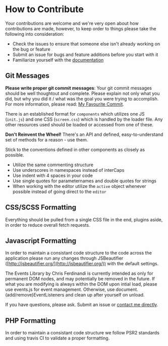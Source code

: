 How to Contribute
=================

Your contributions are welcome and we're very open about how contributions are made, however, to keep order to things please take the following into consideration:

*   Check the issues to ensure that someone else isn't already working on the bug or feature
*   Submit an issue for bugs and feature additions before you start with it
*   Familiarize yourself with the [documentation](https://atheos.io/docs)

Git Messages
------------

**Please write proper git commit messages**: Your git commit messages should be well thoughtout and complete. Please explain not only what you did, but why you did it / what was the goal you were trying to accomplish. For more information, please read: [My Favourite Commit](https://fatbusinessman.com/2019/my-favourite-git-commit).

There is an established format for `components` which utilizes one JS (`init.js`) and one CSS (`screen.css`) which is handled by the loader file. Any other resources used should be loaded or accessed from one of these.

**Don't Reinvent the Wheel!** There's an API and defined, easy-to-understand set of methods for a reason - use them.

Stick to the conventions defined in other components as closely as possible.

*   Utilize the same commenting structure
*   Use underscores in namespaces instead of interCaps
*   Use indent with 4 spaces in your code
*   Use single quotes for parameternames and double quotes for strings
*   When working with the editor utilize the `active` object whenever possible instead of going direct to the `editor`

CSS/SCSS Formatting
-------------------

Everything should be pulled from a single CSS file in the end, plugins aside, in order to reduce overall fetch requests.

Javascript Formatting
---------------------

In order to maintain a consistant code structure to the code across the application please run any changes through JSBeautifier ([http://jsbeautifier.org/](http://jsbeautifier.org/)) with the default settings.

The Events Library by Chris Ferdinandi is currently intended as only for permanent DOM nodes, and may potentially be removed in the future. If what you are modifying is always within the DOM upon intial load, please use events.js for event management. Otherwise, use document.(add/remove)EventListeners and clean up after yourself on unload.

If you have questions, please ask. Submit an issue or [contact me directly](mailto:liam@siira.us).

PHP Formatting
--------------

In order to maintain a consistant code structure we follow PSR2 standards and using travis CI to validate a proper formatting.